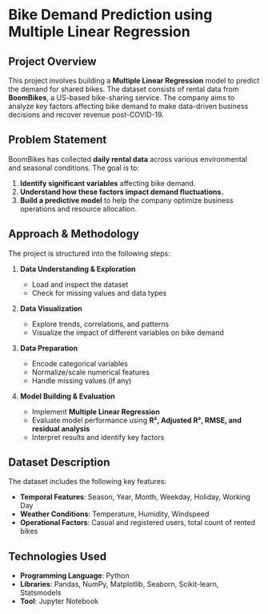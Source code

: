 # Bike Demand Prediction using Multiple Linear Regression

## Project Overview  
This project involves building a **Multiple Linear Regression** model to predict the demand for shared bikes. The dataset consists of rental data from **BoomBikes**, a US-based bike-sharing service. The company aims to analyze key factors affecting bike demand to make data-driven business decisions and recover revenue post-COVID-19.  

## Problem Statement  
BoomBikes has collected **daily rental data** across various environmental and seasonal conditions. The goal is to:  
1. **Identify significant variables** affecting bike demand.  
2. **Understand how these factors impact demand fluctuations.**  
3. **Build a predictive model** to help the company optimize business operations and resource allocation.  

## Approach & Methodology  
The project is structured into the following steps:  
1. **Data Understanding & Exploration**  
   - Load and inspect the dataset  
   - Check for missing values and data types  

2. **Data Visualization**  
   - Explore trends, correlations, and patterns  
   - Visualize the impact of different variables on bike demand  

3. **Data Preparation**  
   - Encode categorical variables  
   - Normalize/scale numerical features  
   - Handle missing values (if any)  

4. **Model Building & Evaluation**  
   - Implement **Multiple Linear Regression**  
   - Evaluate model performance using **R², Adjusted R², RMSE, and residual analysis**  
   - Interpret results and identify key factors  

## Dataset Description  
The dataset includes the following key features:  
- **Temporal Features**: Season, Year, Month, Weekday, Holiday, Working Day  
- **Weather Conditions**: Temperature, Humidity, Windspeed  
- **Operational Factors**: Casual and registered users, total count of rented bikes  

## Technologies Used  
- **Programming Language**: Python  
- **Libraries**: Pandas, NumPy, Matplotlib, Seaborn, Scikit-learn, Statsmodels  
- **Tool**: Jupyter Notebook  
